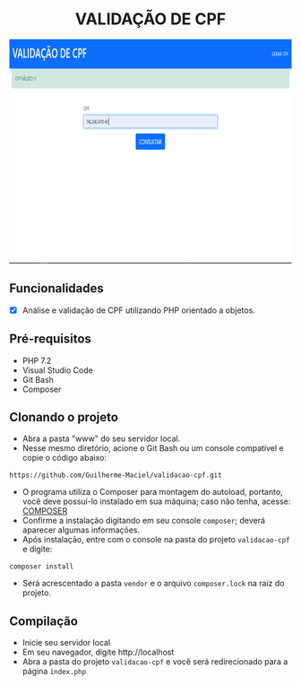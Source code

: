 <h1 align="center">VALIDAÇÃO DE CPF</h1>
<div align="center">
  <img src="https://github.com/Guilherme-Maciel/readme_images/blob/master/validacao-cpf/1.PNG" alt="amostra" height="400px">
</div>

## Funcionalidades
- [x] Análise e validação de CPF utilizando PHP orientado a objetos.

## Pré-requisitos
- PHP 7.2 
- Visual Studio Code
- Git Bash
- Composer

## Clonando o projeto
- Abra a pasta "www" do seu servidor local.
- Nesse mesmo diretório, acione o Git Bash ou um console compatível e copie o código abaixo:
```
https://github.com/Guilherme-Maciel/validacao-cpf.git
```
- O programa utiliza o Composer para montagem do autoload, portanto, você deve possuí-lo instalado em sua máquina; caso não tenha, acesse: [COMPOSER](https://getcomposer.org/download/)
- Confirme a instalação digitando em seu console `composer`; deverá aparecer algumas informações.
- Após instalação, entre com o console na pasta do projeto `validacao-cpf` e digite:
```
composer install
```
- Será acrescentado a pasta `vendor` e o arquivo `composer.lock` na raiz do projeto.

## Compilação

- Inicie seu servidor local
- Em seu navegador, digite http://localhost
- Abra a pasta do projeto `validacao-cpf` e você será redirecionado para a página `index.php`<br><br>
